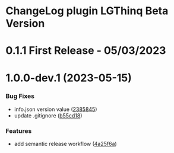 # ChangeLog plugin LGThinq Beta Version

# 0.1.1 First Release - 05/03/2023

# 1.0.0-dev.1 (2023-05-15)


### Bug Fixes

* info.json version value ([2385845](https://github.com/pifou25/jeedom-lgthinq-plugin/commit/2385845e9ef108af1db551bedf534d18149091ff))
* update .gitignore ([b55cd18](https://github.com/pifou25/jeedom-lgthinq-plugin/commit/b55cd18603f56bfb19deb7919bf924a261f8fcf0))


### Features

* add semantic release workflow ([4a25f6a](https://github.com/pifou25/jeedom-lgthinq-plugin/commit/4a25f6a0a54c2662385382dcbe5952a8ed13226e))
